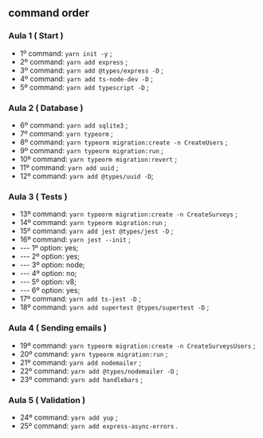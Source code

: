 ## command order

### Aula 1 ( Start )
- 1º command: `yarn init -y` ;
- 2º command: `yarn add express` ;
- 3º command: `yarn add @types/express -D` ;
- 4º command: `yarn add ts-node-dev -D` ;
- 5º command: `yarn add typescript -D` ;

### Aula 2 ( Database )
- 6º command: `yarn add sqlite3` ;
- 7º command: `yarn typeorm` ;
- 8º command: `yarn typeorm migration:create -n CreateUsers` ;
- 9º command: `yarn typeorm migration:run` ;
- 10º command: `yarn typeorm migration:revert` ;
- 11º command: `yarn add uuid` ;
- 12º command: `yarn add @types/uuid -D`; 

### Aula 3 ( Tests )
- 13º command: `yarn typeorm migration:create -n CreateSurveys` ;
- 14º command: `yarn typeorm migration:run` ;
- 15º command: `yarn add jest @types/jest -D` ;
- 16º command: `yarn jest --init` ;
- --- 1º option: yes;
- --- 2º option: yes;
- --- 3º option: node;
- --- 4º option: no;
- --- 5º option: v8;
- --- 6º option: yes;
- 17º command: `yarn add ts-jest -D` ;
- 18º command: `yarn add supertest @types/supertest -D` ;

### Aula 4 ( Sending emails )
- 19º command: `yarn typeorm migration:create -n CreateSurveysUsers` ;
- 20º command: `yarn typeorm migration:run` ;
- 21º command: `yarn add nodemailer` ;
- 22º command: `yarn add @types/nodemailer -D` ;
- 23º command: `yarn add handlebars` ;

### Aula 5 ( Validation )
- 24º command: `yarn add yup` ;
- 25º command: `yarn add express-async-errors` .
